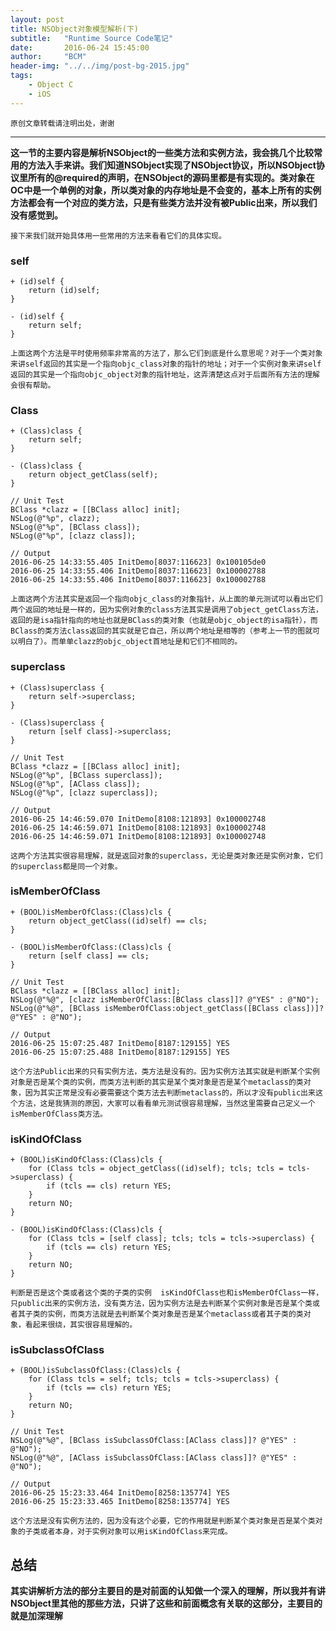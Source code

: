 ```yaml
---
layout: post
title: NSObject对象模型解析(下)
subtitle:   "Runtime Source Code笔记"
date:       2016-06-24 15:45:00
author:     "BCM"
header-img: "../../img/post-bg-2015.jpg"
tags:
    - Object C
    - iOS
---
```


`原创文章转载请注明出处，谢谢`

---
**这一节的主要内容是解析NSObject的一些类方法和实例方法，我会挑几个比较常用的方法入手来讲。我们知道NSObject实现了NSObject协议，所以NSObject协议里所有的@required的声明，在NSObject的源码里都是有实现的。类对象在OC中是一个单例的对象，所以类对象的内存地址是不会变的，基本上所有的实例方法都会有一个对应的类方法，只是有些类方法并没有被Public出来，所以我们没有感觉到。**

`接下来我们就开始具体用一些常用的方法来看看它们的具体实现。`

### self

```
+ (id)self {
    return (id)self;
}

- (id)self {
    return self;
}

```
`上面这两个方法是平时使用频率非常高的方法了，那么它们到底是什么意思呢？对于一个类对象来讲self返回的其实是一个指向objc_class对象的指针的地址；对于一个实例对象来讲self返回的其实是一个指向objc_object对象的指针地址，这弄清楚这点对于后面所有方法的理解会很有帮助。`

### Class

```
+ (Class)class {
    return self;
}

- (Class)class {
    return object_getClass(self);
}

// Unit Test
BClass *clazz = [[BClass alloc] init];
NSLog(@"%p", clazz);
NSLog(@"%p", [BClass class]);
NSLog(@"%p", [clazz class]);

// Output
2016-06-25 14:33:55.405 InitDemo[8037:116623] 0x100105de0
2016-06-25 14:33:55.406 InitDemo[8037:116623] 0x100002788
2016-06-25 14:33:55.406 InitDemo[8037:116623] 0x100002788

```
`上面这两个方法其实是返回一个指向objc_class的对象指针，从上面的单元测试可以看出它们两个返回的地址是一样的，因为实例对象的class方法其实是调用了object_getClass方法，返回的是isa指针指向的地址也就是BClass的类对象（也就是objc_object的isa指针），而BClass的类方法class返回的其实就是它自己，所以两个地址是相等的（参考上一节的图就可以明白了）。而单单clazz的objc_object首地址是和它们不相同的。`

### superclass

```
+ (Class)superclass {
    return self->superclass;
}

- (Class)superclass {
    return [self class]->superclass;
}

// Unit Test
BClass *clazz = [[BClass alloc] init];
NSLog(@"%p", [BClass superclass]);
NSLog(@"%p", [AClass class]);
NSLog(@"%p", [clazz superclass]);

// Output
2016-06-25 14:46:59.070 InitDemo[8108:121893] 0x100002748
2016-06-25 14:46:59.071 InitDemo[8108:121893] 0x100002748
2016-06-25 14:46:59.071 InitDemo[8108:121893] 0x100002748

```
`这两个方法其实很容易理解，就是返回对象的superclass，无论是类对象还是实例对象，它们的superclass都是同一个对象。`

### isMemberOfClass

```
+ (BOOL)isMemberOfClass:(Class)cls {
    return object_getClass((id)self) == cls;
}

- (BOOL)isMemberOfClass:(Class)cls {
    return [self class] == cls;
}

// Unit Test
BClass *clazz = [[BClass alloc] init];
NSLog(@"%@", [clazz isMemberOfClass:[BClass class]]? @"YES" : @"NO");
NSLog(@"%@", [BClass isMemberOfClass:object_getClass([BClass class])]? @"YES" : @"NO");

// Output
2016-06-25 15:07:25.487 InitDemo[8187:129155] YES
2016-06-25 15:07:25.488 InitDemo[8187:129155] YES

```
`这个方法Public出来的只有实例方法，类方法是没有的。因为实例方法其实就是判断某个实例对象是否是某个类的实例，而类方法判断的其实是某个类对象是否是某个metaclass的类对象，因为其实正常是没有必要需要这个类方法去判断metaclass的，所以才没有public出来这个方法，这是我猜测的原因，大家可以看看单元测试很容易理解，当然这里需要自己定义一个isMemberOfClass类方法。`

### isKindOfClass

```
+ (BOOL)isKindOfClass:(Class)cls {
    for (Class tcls = object_getClass((id)self); tcls; tcls = tcls->superclass) {
        if (tcls == cls) return YES;
    }
    return NO;
}

- (BOOL)isKindOfClass:(Class)cls {
    for (Class tcls = [self class]; tcls; tcls = tcls->superclass) {
        if (tcls == cls) return YES;
    }
    return NO;
}
```
`判断是否是这个类或者这个类的子类的实例 
isKindOfClass也和isMemberOfClass一样，只public出来的实例方法，没有类方法，因为实例方法是去判断某个实例对象是否是某个类或者其子类的实例，而类方法就是去判断某个类对象是否是某个metaclass或者其子类的类对象，看起来很绕，其实很容易理解的。`

### isSubclassOfClass

```
+ (BOOL)isSubclassOfClass:(Class)cls {
    for (Class tcls = self; tcls; tcls = tcls->superclass) {
        if (tcls == cls) return YES;
    }
    return NO;
}

// Unit Test
NSLog(@"%@", [BClass isSubclassOfClass:[AClass class]]? @"YES" : @"NO");
NSLog(@"%@", [AClass isSubclassOfClass:[AClass class]]? @"YES" : @"NO");

// Output
2016-06-25 15:23:33.464 InitDemo[8258:135774] YES
2016-06-25 15:23:33.465 InitDemo[8258:135774] YES

```
`这个方法是没有实例方法的，因为没有这个必要，它的作用就是判断某个类对象是否是某个类对象的子类或者本身，对于实例对象可以用isKindOfClass来完成。`


## 总结
**其实讲解析方法的部分主要目的是对前面的认知做一个深入的理解，所以我并有讲NSObject里其他的那些方法，只讲了这些和前面概念有关联的这部分，主要目的就是加深理解**